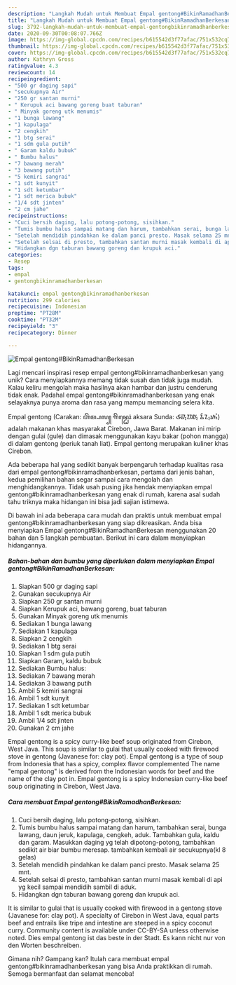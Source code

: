 ```yaml
---
description: "Langkah Mudah untuk Membuat Empal gentong#BikinRamadhanBerkesan Anti Gagal"
title: "Langkah Mudah untuk Membuat Empal gentong#BikinRamadhanBerkesan Anti Gagal"
slug: 3792-langkah-mudah-untuk-membuat-empal-gentongbikinramadhanberkesan-anti-gagal
date: 2020-09-30T00:08:07.766Z
image: https://img-global.cpcdn.com/recipes/b615542d3f77afac/751x532cq70/empal-gentongbikinramadhanberkesan-foto-resep-utama.jpg
thumbnail: https://img-global.cpcdn.com/recipes/b615542d3f77afac/751x532cq70/empal-gentongbikinramadhanberkesan-foto-resep-utama.jpg
cover: https://img-global.cpcdn.com/recipes/b615542d3f77afac/751x532cq70/empal-gentongbikinramadhanberkesan-foto-resep-utama.jpg
author: Kathryn Gross
ratingvalue: 4.3
reviewcount: 14
recipeingredient:
- "500 gr daging sapi"
- "secukupnya Air"
- "250 gr santan murni"
- " Kerupuk aci bawang goreng buat taburan"
- " Minyak goreng utk menumis"
- "1 bunga lawang"
- "1 kapulaga"
- "2 cengkih"
- "1 btg serai"
- "1 sdm gula putih"
- " Garam kaldu bubuk"
- " Bumbu halus"
- "7 bawang merah"
- "3 bawang putih"
- "5 kemiri sangrai"
- "1 sdt kunyit"
- "1 sdt ketumbar"
- "1 sdt merica bubuk"
- "1/4 sdt jinten"
- "2 cm jahe"
recipeinstructions:
- "Cuci bersih daging, lalu potong-potong, sisihkan."
- "Tumis bumbu halus sampai matang dan harum, tambahkan serai, bunga lawang, daun jeruk, kapulaga, cengkeh, aduk. Tambahkan gula, kaldu dan garam. Masukkan daging yg telah dipotong-potong, tambahkan sedikit air biar bumbu meresap. tambahkan kembali air secukupnya(kl 8 gelas)"
- "Setelah mendidih pindahkan ke dalam panci presto. Masak selama 25 mnt."
- "Setelah selsai di presto, tambahkan santan murni masak kembali di api yg kecil sampai mendidih sambil di aduk."
- "Hidangkan dgn taburan bawang goreng dan krupuk aci."
categories:
- Resep
tags:
- empal
- gentongbikinramadhanberkesan

katakunci: empal gentongbikinramadhanberkesan 
nutrition: 299 calories
recipecuisine: Indonesian
preptime: "PT28M"
cooktime: "PT32M"
recipeyield: "3"
recipecategory: Dinner

---
```



![Empal gentong#BikinRamadhanBerkesan](https://img-global.cpcdn.com/recipes/b615542d3f77afac/751x532cq70/empal-gentongbikinramadhanberkesan-foto-resep-utama.jpg)

Lagi mencari inspirasi resep empal gentong#bikinramadhanberkesan yang unik? Cara menyiapkannya memang tidak susah dan tidak juga mudah. Kalau keliru mengolah maka hasilnya akan hambar dan justru cenderung tidak enak. Padahal empal gentong#bikinramadhanberkesan yang enak selayaknya punya aroma dan rasa yang mampu memancing selera kita.

Empal gentong (Carakan: ꦲꦼꦩ꧀ꦥꦭ꧀ ꦒꦼꦤ꧀ꦛꦺꦴꦁ aksara Sunda: ᮈᮙ᮪ᮕᮜ᮪ ᮍᮨᮔ᮪ᮒᮧᮀ) adalah makanan khas masyarakat Cirebon, Jawa Barat. Makanan ini mirip dengan gulai (gule) dan dimasak menggunakan kayu bakar (pohon mangga) di dalam gentong (periuk tanah liat). Empal gentong merupakan kuliner khas Cirebon.

Ada beberapa hal yang sedikit banyak berpengaruh terhadap kualitas rasa dari empal gentong#bikinramadhanberkesan, pertama dari jenis bahan, kedua pemilihan bahan segar sampai cara mengolah dan menghidangkannya. Tidak usah pusing jika hendak menyiapkan empal gentong#bikinramadhanberkesan yang enak di rumah, karena asal sudah tahu triknya maka hidangan ini bisa jadi sajian istimewa.


Di bawah ini ada beberapa cara mudah dan praktis untuk membuat empal gentong#bikinramadhanberkesan yang siap dikreasikan. Anda bisa menyiapkan Empal gentong#BikinRamadhanBerkesan menggunakan 20 bahan dan 5 langkah pembuatan. Berikut ini cara dalam menyiapkan hidangannya.

<!--inarticleads1-->

##### Bahan-bahan dan bumbu yang diperlukan dalam menyiapkan Empal gentong#BikinRamadhanBerkesan:

1. Siapkan 500 gr daging sapi
1. Gunakan secukupnya Air
1. Siapkan 250 gr santan murni
1. Siapkan  Kerupuk aci, bawang goreng, buat taburan
1. Gunakan  Minyak goreng utk menumis
1. Sediakan 1 bunga lawang
1. Sediakan 1 kapulaga
1. Siapkan 2 cengkih
1. Sediakan 1 btg serai
1. Siapkan 1 sdm gula putih
1. Siapkan  Garam, kaldu bubuk
1. Sediakan  Bumbu halus:
1. Sediakan 7 bawang merah
1. Sediakan 3 bawang putih
1. Ambil 5 kemiri sangrai
1. Ambil 1 sdt kunyit
1. Sediakan 1 sdt ketumbar
1. Ambil 1 sdt merica bubuk
1. Ambil 1/4 sdt jinten
1. Gunakan 2 cm jahe


Empal gentong is a spicy curry-like beef soup originated from Cirebon, West Java. This soup is similar to gulai that usually cooked with firewood stove in gentong (Javanese for: clay pot). Empal gentong is a type of soup from Indonesia that has a spicy, complex flavor complemented The name &#34;empal gentong&#34; is derived from the Indonesian words for beef and the name of the clay pot in. Empal gentong is a spicy Indonesian curry-like beef soup originating in Cirebon, West Java. 

<!--inarticleads2-->

##### Cara membuat Empal gentong#BikinRamadhanBerkesan:

1. Cuci bersih daging, lalu potong-potong, sisihkan.
1. Tumis bumbu halus sampai matang dan harum, tambahkan serai, bunga lawang, daun jeruk, kapulaga, cengkeh, aduk. Tambahkan gula, kaldu dan garam. Masukkan daging yg telah dipotong-potong, tambahkan sedikit air biar bumbu meresap. tambahkan kembali air secukupnya(kl 8 gelas)
1. Setelah mendidih pindahkan ke dalam panci presto. Masak selama 25 mnt.
1. Setelah selsai di presto, tambahkan santan murni masak kembali di api yg kecil sampai mendidih sambil di aduk.
1. Hidangkan dgn taburan bawang goreng dan krupuk aci.


It is similar to gulai that is usually cooked with firewood in a gentong stove (Javanese for: clay pot). A specialty of Cirebon in West Java, equal parts beef and entrails like tripe and intestine are steeped in a spicy coconut curry. Community content is available under CC-BY-SA unless otherwise noted. Dies empal gentong ist das beste in der Stadt. Es kann nicht nur von den Worten beschreiben. 

Gimana nih? Gampang kan? Itulah cara membuat empal gentong#bikinramadhanberkesan yang bisa Anda praktikkan di rumah. Semoga bermanfaat dan selamat mencoba!

